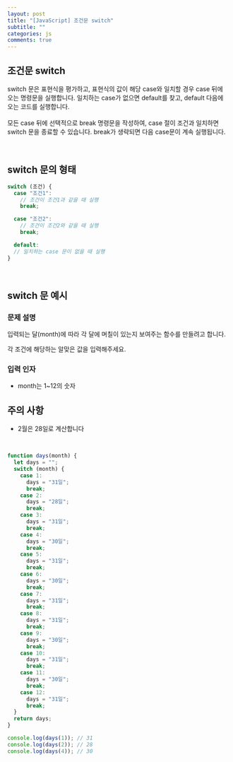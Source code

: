```yaml
---
layout: post
title: "[JavaScript] 조건문 switch"
subtitle: ""
categories: js
comments: true
---
```


## 조건문 switch

switch 문은 표현식을 평가하고, 표현식의 값이 해당 case와 일치할 경우 case 뒤에 오는 명령문을 실행합니다. 일치하는 case가 없으면 default를 찾고, default 다음에 오는 코드를 실행합니다.<br>
<br>
모든 case 뒤에 선택적으로 break 명령문을 작성하여, case 절이 조건과 일치하면 switch 문을 종료할 수 있습니다. break가 생략되면 다음 case문이 계속 실행됩니다.

<br>

## switch 문의 형태

```js
switch (조건) {
  case "조건1":
    // 조건이 조건1과 같을 때 실행
    break;

  case "조건2":
    // 조건이 조건2와 같을 때 실행
    break;

  default:
  // 일치하는 case 문이 없을 때 실행
}
```

<br>

## switch 문 예시

### 문제 설명 <br>

입력되는 달(month)에 따라 각 달에 며칠이 있는지 보여주는 함수를 만들려고 합니다.<br>

각 조건에 해당하는 알맞은 값을 입력해주세요.

### 입력 인자

- month는 1~12의 숫자

## 주의 사항

- 2월은 28일로 계산합니다

<br>

```js
function days(month) {
  let days = "";
  switch (month) {
    case 1:
      days = "31일";
      break;
    case 2:
      days = "28일";
      break;
    case 3:
      days = "31일";
      break;
    case 4:
      days = "30일";
      break;
    case 5:
      days = "31일";
      break;
    case 6:
      days = "30일";
      break;
    case 7:
      days = "31일";
      break;
    case 8:
      days = "31일";
      break;
    case 9:
      days = "30일";
      break;
    case 10:
      days = "31일";
      break;
    case 11:
      days = "30일";
      break;
    case 12:
      days = "31일";
      break;
  }
  return days;
}

console.log(days(1)); // 31
console.log(days(2)); // 28
console.log(days(4)); // 30
```

